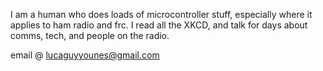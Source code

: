 I am a human who does loads of microcontroller stuff, especially where it applies to ham radio and frc. I read all the XKCD, and talk for days about comms, tech, and people on the radio.

email @ lucaguyyounes@gmail.com

<!---
Rombutan/Rombutan is a ✨ special ✨ repository because its `README.md` (this file) appears on your GitHub profile.
You can click the Preview link to take a look at your changes.
--->
